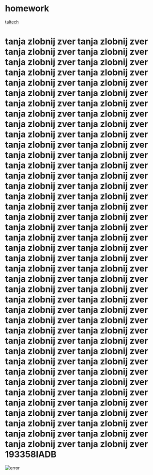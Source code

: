 # homework
<!DOCTYPE html>
<html>
<head>
<meta charset="utf-8">
	<title>zlobnij zver</title>
</head>
<body>
	<a href=" http://www.ttu.ee"<h1>taltech</h1> </a>
	<h1>tanja zlobnij zver tanja zlobnij zver tanja zlobnij zver tanja zlobnij zver tanja zlobnij zver tanja zlobnij zver tanja zlobnij zver tanja zlobnij zver tanja zlobnij zver tanja zlobnij zver tanja zlobnij zver tanja zlobnij zver tanja zlobnij zver tanja zlobnij zver tanja zlobnij zver tanja zlobnij zver tanja zlobnij zver tanja zlobnij zver tanja zlobnij zver tanja zlobnij zver tanja zlobnij zver tanja zlobnij zver tanja zlobnij zver tanja zlobnij zver tanja zlobnij zver tanja zlobnij zver tanja zlobnij zver tanja zlobnij zver tanja zlobnij zver tanja zlobnij zver tanja zlobnij zver tanja zlobnij zver tanja zlobnij zver tanja zlobnij zver tanja zlobnij zver tanja zlobnij zver tanja zlobnij zver tanja zlobnij zver tanja zlobnij zver tanja zlobnij zver tanja zlobnij zver tanja zlobnij zver tanja zlobnij zver tanja zlobnij zver tanja zlobnij zver tanja zlobnij zver tanja zlobnij zver tanja zlobnij zver tanja zlobnij zver tanja zlobnij zver tanja zlobnij zver tanja zlobnij zver tanja zlobnij zver tanja zlobnij zver tanja zlobnij zver tanja zlobnij zver tanja zlobnij zver tanja zlobnij zver tanja zlobnij zver tanja zlobnij zver tanja zlobnij zver tanja zlobnij zver tanja zlobnij zver tanja zlobnij zver tanja zlobnij zver tanja zlobnij zver tanja zlobnij zver tanja zlobnij zver tanja zlobnij zver tanja zlobnij zver tanja zlobnij zver tanja zlobnij zver tanja zlobnij zver tanja zlobnij zver tanja zlobnij zver tanja zlobnij zver tanja zlobnij zver tanja zlobnij zver tanja zlobnij zver tanja zlobnij zver 193358IADB </h1>
	<img src="https://scontent-hel2-1.xx.fbcdn.net/v/t1.0-9/406630_100947623414349_814122090_n.jpg?_nc_cat=104&_nc_oc=AQmYoGktkAIuWjT6GdXXBxh0BMy0DlQOwni-LvEPywrPWhWfk8roq6dH-NmRORVAHnU&_nc_ht=scontent-hel2-1.xx&oh=9e98ef88a8b9635ba51643f7674ad8c6&oe=5E56C1AF" alt="error">
</body>
</html>
